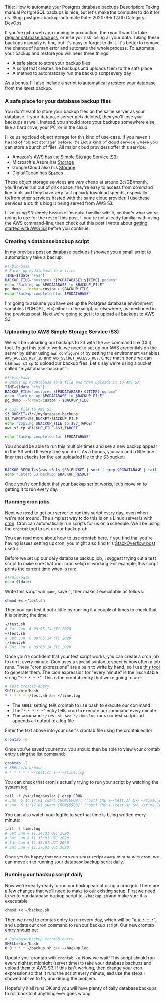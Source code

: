 Title: How to automate your Postgres database backups
Description: Taking manual PostgreSQL backups is nice, but let's make the computer to do it for us.
Slug: postgres-backup-automate
Date: 2020-6-5 12:00
Category: DevOps

If you've got a web app running in production, then you'll want to take [regular database backups]({filename}/databases/postgres-backup-and-restore.md), or else you risk losing all your data. Taking these backups manually is fine, but it's easy to forget to do it. It's better to remove the chance of human error and automate the whole process.
To automate your backup and restore you will need three things:

- A safe place to store your backup files
- A script that creates the backups and uploads them to the safe place
- A method to automatically run the backup script every day

As a bonus, I'll also include a script to automatically restore your database from the latest backup.

### A safe place for your database backup files

You don't want to store your backup files on the same server as your database. If your database server gets deleted, then you'll lose your backups as well. Instead, you should store your backups somewhere else, like a hard drive, your PC, or in the cloud.

I like using cloud object storage for this kind of use-case. If you haven't heard of "object storage" before: it's just a kind of cloud service where you can store a bunch of files. All major cloud providers offer this service:

- Amazon's AWS has the [Simple Storage Service (S3)](https://aws.amazon.com/s3/)
- Microsoft's Azure has [Storage](https://azure.microsoft.com/en-us/services/storage/)
- Google Cloud also has [Storage](https://cloud.google.com/storage)
- DigitalOcean has [Spaces](https://www.digitalocean.com/products/spaces/)

These object storage services are _very_ cheap at around 2c/GB/month, you'll never run out of disk space, they're easy to access from command line tools and they have very fast upload/download speeds, especially to/from other services hosted with the same cloud provider. I use these services a lot: this blog is being served from AWS S3.

I like using S3 simply because I'm quite familiar with it, so that's what we're going to use for the rest of this post. If you're not already familiar with using the AWS command-line, then check out this post I wrote about [getting started with AWS S3]({filename}/infra/aws-s3-intro.md) before you continue.

### Creating a database backup script

In my [previous post on database backups]({filename}/databases/postgres-backup-and-restore.md) I showed you a small script to automatically take a backup:

```bash
#!/bin/bash
# Backs up mydatabase to a file.
TIME=$(date "+%s")
BACKUP_FILE="postgres_${PGDATABASE}_${TIME}.pgdump"
echo "Backing up $PGDATABASE to $BACKUP_FILE"
pg_dump --format=custom > $BACKUP_FILE
echo "Backup completed for $PGDATABASE"
```

I'm going to assume you have set up the Postgres database environment variables (PGHOST, etc) either in the script, or elsewhere, as mentioned in the previous post.
Next we're going to get it to upload all backups to AWS S3.

### Uploading to AWS Simple Storage Service (S3)

We will be uploading our backups to S3 with the `aws` command line (CLI) tool. To get this tool to work, we need to set up our AWS credentials on the server by either using `aws configure` or by setting the environment variables `AWS_ACCESS_KEY_ID` and `AWS_SECRET_ACCESS_KEY`. Once that's done we can use `aws s3 cp` to upload our backup files. Let's say we're using a bucket called "mydatabase-backups":

```bash
#!/bin/bash
# Backs up mydatabase to a file and then uploads it to AWS S3.
TIME=$(date "+%s")
BACKUP_FILE="postgres_${PGDATABASE}_${TIME}.pgdump"
echo "Backing up $PGDATABASE to $BACKUP_FILE"
pg_dump --format=custom > $BACKUP_FILE

# Copy file to AWS S3
S3_BUCKET=s3://mydatabase-backups
S3_TARGET=$S3_BUCKET/$BACKUP_FILE
echo "Copying $BACKUP_FILE to $S3_TARGET"
aws s3 cp $BACKUP_FILE $S3_TARGET

echo "Backup completed for $PGDATABASE"
```

You should be able to run this multiple times and see a new backup appear in the S3 web UI every time you do it.
As a bonus, you can add a little one liner that checks for the last uploaded file to the S3 bucket:

```bash

BACKUP_RESULT=$(aws s3 ls $S3_BUCKET | sort | grep $PGDATABASE | tail -n 1)
echo "Latest S3 backup: $BACKUP_RESULT"
```

Once you're confident that your backup script works, let's move on to getting it to run every day.

### Running cron jobs

Next we need to get our server to run this script every day, even when we're not around. The simplest way to do this is on a Linux server is with [cron](https://en.wikipedia.org/wiki/Cron). Cron can automatically run scripts for us on a schedule. We'll be using the `crontab` tool to set up our backup job.

You can read more about how to use crontab [here](https://linuxize.com/post/scheduling-cron-jobs-with-crontab/). If you find that you're having issues setting up cron, you might also find this [StackOverflow post](https://serverfault.com/questions/449651/why-is-my-crontab-not-working-and-how-can-i-troubleshoot-it) useful.

Before we set up our daily database backup job, I suggest trying out a test script to make sure that your cron setup is working. For example, this script prints the current time when is run:

```bash
#!/bin/bash
echo $(date)
```

Write this script wih `nano`, save it, then make it executable as follows:

```bash
chmod +x ~/test.sh
```

Then you can test it out a little by running it a couple of times to check that it is printing the time:

```bash
~/test.sh
# Sat Jun  6 08:05:14 UTC 2020
~/test.sh
# Sat Jun  6 08:05:14 UTC 2020
~/test.sh
# Sat Jun  6 08:05:14 UTC 2020
```

Once you're confident that your test script works, you can create a cron job to run it every minute.
Cron uses a special syntax to specifiy how often a job runs. These "cron expressions" are a pain to write by hand, so I use
[this tool](https://crontab.cronhub.io/) to generate them.
The cron expression for "every minute" is the inscrutable string "`* * * * *`". This is the crontab entry that we're going to use:

```bash
# Test crontab entry
SHELL=/bin/bash
* * * * * ~/test.sh &>> ~/time.log
```

- The `SHELL` setting tells crontab to use bash to execute our command
- The "`* * * * *`" entry tells cron to execute our command every minute
- The command `~/test.sh &>> ~/time.log` runs our test script and appends all output to a log file

Enter the text above into your user's crontab file using the crontab editor:

```bash
crontab -e
```

Once you've saved your entry, you should then be able to view your crontab entry using the list command:

```bash
crontab -l
# SHELL=/bin/bash
# * * * * * ~/test.sh &>> ~/time.log
```

You can check that cron is actually trying to run your script by watching the system log:

```bash
tail -f /var/log/syslog | grep CRON
# Jun  6 11:17:01 swarm CRON[6908]: (root) CMD (~/test.sh &>> ~/time.log)
# Jun  6 11:17:01 swarm CRON[6908]: (root) CMD (~/test.sh &>> ~/time.log)
```

You can also watch your logfile to see that time is being written every minute:

```bash
tail -f time.log
# Sat Jun 6 11:34:01 UTC 2020
# Sat Jun 6 11:35:01 UTC 2020
# Sat Jun 6 11:36:01 UTC 2020
# Sat Jun 6 11:37:01 UTC 2020
```

Once you're happy that you can run a test script every minute with cron, we can move
on to running your database backup script daily.

### Running our backup script daily

Now we're nearly ready to run our backup script using a cron job. There are a few changes that we'll
need to make to our existing setup. First we need to write our database backup script to `~/backup.sh` and make sure it is executable:

```bash
chmod +x ~/backup.sh
```

Then we need to crontab entry to run every day, which will be "[`0 0 * * *`](https://crontab.cronhub.io/)",
and update our cron command to run our backup script. Our new crontab entry should be:

```bash
# Database backup crontab entry
SHELL=/bin/bash
0 0 * * * ~/backup.sh &>> ~/backup.log
```

Update your crontab with `crontab -e`. Now we wait! This script should run every night at midnight (server time) to
take your database backups and upload them to AWS S3. If this isn't working, then change your cron expression
so that it runs the script every minute, and use the steps I showed above to try and debug the problem.

Hopefully it all runs OK and you will have plenty of daily database backups to roll back to if anything ever goes wrong.
